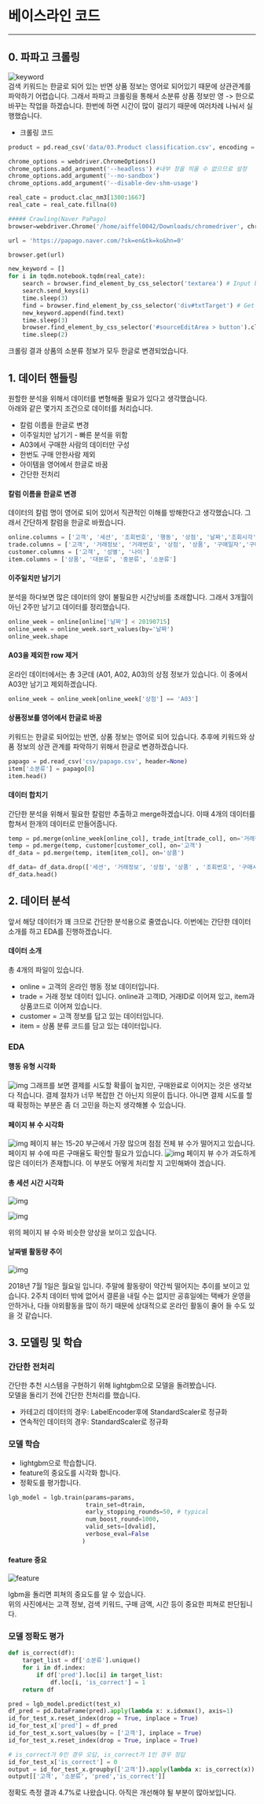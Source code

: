 # 베이스라인 코드
---
## 0. 파파고 크롤링
![keyword](image/keyword.png)
<br>
검색 키워드는 한글로 되어 있는 반면 상품 정보는 영어로 되어있기 때문에 상관관계를 파악하기 어렵습니다.
그래서 파파고 크롤링을 통해서 소분류 상품 정보만 영 -> 한으로 바꾸는 작업을 하겠습니다.
한번에 하면 시간이 많이 걸리기 때문에 여러차례 나눠서 실행했습니다.
<br>
- 크롤링 코드
```python
product = pd.read_csv('data/03.Product classification.csv', encoding = 'utf-8')

chrome_options = webdriver.ChromeOptions()
chrome_options.add_argument('--headless') #내부 창을 띄울 수 없으므로 설정
chrome_options.add_argument('--no-sandbox')
chrome_options.add_argument('--disable-dev-shm-usage')

real_cate = product.clac_nm3[1300:1667]
real_cate = real_cate.fillna(0)

##### Crawling(Naver PaPago)
browser=webdriver.Chrome('/home/aiffel0042/Downloads/chromedriver', chrome_options=chrome_options )

url = 'https://papago.naver.com/?sk=en&tk=ko&hn=0'

browser.get(url)

new_keyword = []
for i in tqdm.notebook.tqdm(real_cate):
    search = browser.find_element_by_css_selector('textarea') # Input box selection
    search.send_keys(i)
    time.sleep(3)
    find = browser.find_element_by_css_selector('div#txtTarget') # Get text in outputbox
    new_keyword.append(find.text)
    time.sleep(3)
    browser.find_element_by_css_selector('#sourceEditArea > button').click() # Clear input box
    time.sleep(2)
```
크롤링 결과 상품의 소분류 정보가 모두 한글로 변경되었습니다.
<br>

## 1. 데이터 핸들링 
원할한 분석을 위해서 데이터를 변형해줄 필요가 있다고 생각했습니다.  
아래와 같은  몇가지 조건으로 데이터를 처리습니다.

- 칼럼 이름을 한글로 변경
- 이주일치만 남기기 - 빠른 분석을 위함
- A03에서 구매한 사람의 데이터만 구성
- 한번도 구매 안한사람 제외
- 아이템을 영어에서 한글로 바꿈
- 간단한 전처리

#### 칼럼 이름을 한글로 변경

데이터의 칼럼 명이 영어로 되어 있어서 직관적인 이해를 방해한다고 생각했습니다.
그래서 간단하게 칼럼을 한글로 바꿨습니다.

```py
online.columns = ['고객', '세션', '조회번호', '행동', '상점', '날짜','조회시각', '경과시간', '거래정보', '키워드', '총뷰', '총세션', '경로', '장비', '등급']
trade.columns = ['고객', '거래정보', '거래번호', '상점', '상품', '구매일자','구매시간', '구매금액', '구매수량']
customer.columns = ['고객', '성별', '나이']
item.columns = ['상품', '대분류', '중분류', '소분류']
```

#### 이주일치만 남기기

분석을 하다보면 많은 데이터의 양이 불필요한 시간낭비를 초래합니다.
그래서 3개월이 아닌 2주만 남기고 데이터를 정리했습니다.
```py
online_week = online[online['날짜'] < 20190715]
online_week = online_week.sort_values(by='날짜')
online_week.shape
```
#### A03을 제외한 row 제거

온라인 데이터에서는 총 3군데 (A01, A02, A03)의 상점 정보가 있습니다.
이 중에서 A03만 남기고 제외하겠습니다.

```py
online_week = online_week[online_week['상점'] == 'A03']
```
#### 상품정보를 영어에서 한글로 바꿈
키워드는 한글로 되어있는 반면, 상품 정보는 영어로 되어 있습니다.
추후에 키워드와 상품 정보의 상관 관계를 파악하기 위해서 한글로 변경하겠습니다.

```py
papago = pd.read_csv('csv/papago.csv', header=None)
item['소분류'] = papago[0]
item.head()
```
#### 데이터 합치기
간단한 분석을 위해서 필요한 칼럼만 추출하고 merge하겠습니다.
이때 4개의 데이터를 합쳐서 한개의 데이터로 만들어줍니다.

```py
temp = pd.merge(online_week[online_col], trade_int[trade_col], on='거래정보')
temp = pd.merge(temp, customer[customer_col], on='고객')
df_data = pd.merge(temp, item[item_col], on='상품')

df_data= df_data.drop(['세션', '거래정보', '상점', '상품' , '조회번호', '구매시간'], axis = 1)
df_data.head()
```

## 2. 데이터 분석
앞서 해당 데이터가 꽤 크므로 간단한 분석용으로 줄였습니다.
이번에는 간단한 데이터 소개를 하고 EDA를 진행하겠습니다.

#### 데이터 소개
총 4개의 파일이 있습니다.

- online = 고객의 온라인 행동 정보 데이터입니다.
- trade = 거래 정보 데이터 입니다. online과 고객ID, 거래ID로 이어져 있고, item과 상품코드로 이어져 있습니다.
- customer = 고객 정보를 답고 있는 데이터입니다.
- item = 상품 분류 코드를 담고 있는 데이터입니다.

### EDA
#### 행동 유형 시각화

![img](image/2.1.action.png)
그래프를 보면 결제를 시도할 확률이 높지만, 구매완료로 이어지는 것은 생각보다 적습니다.
결제 절차가 너무 복잡한 건 아닌지 의문이 듭니다.
아니면 결제 시도를 할 때 확정하는 부분은 좀 더 고민을 하는지 생각해볼 수 있습니다.

#### 페이지 뷰 수 시각화
![img](image/eda1.png)
페이지 뷰는 15-20 부근에서 가장 많으며 점점 전체 뷰 수가 떨어지고 있습니다.  
페이지 뷰 수에 따른 구매율도 확인할 필요가 있습니다.
![img](image/eda2.png)
페이지 뷰 수가 과도하게 많은 데이터가 존재합니다.
이 부분도 어떻게 처리할 지 고민해봐야 겠습니다.
#### 총 세션 시간 시각화
![img](image/eda3.png)

![img](image/eda4.png)

위의 페이지 뷰 수와 비슷한 양상을 보이고 있습니다.

#### 날짜별 활동량 추이
![img](image/eda5.png)

2018년 7월 1일은 월요일 입니다.
주말에 활동량이 약간씩 떨어지는 추이를 보이고 있습니다.
2주치 데이터 밖에 없어서 결론을 내릴 수는 없지만 공휴일에는 택배가 운영을 안하거나,
다들 야외활동을 많이 하기 때문에 상대적으로 온라인 활동이 줄어 들 수도 있을 것 같습니다.


## 3. 모델링 및 학습

### 간단한 전처리
간단한 추천 시스템을 구현하기 위해 lightgbm으로 모델을 돌려봤습니다.  
모델을 돌리기 전에 간단한 전처리를 했습니다.
- 카테고리 데이터의 경우: LabelEncoder후에 StandardScaler로 정규화
- 연속적인 데이터의 경우: StandardScaler로 정규화

### 모델 학습
- lightgbm으로 학습합니다.
- feature의 중요도를 시각화 합니다.
- 정확도를 평가합니다.

```py
lgb_model = lgb.train(params=params,
                      train_set=dtrain,
                      early_stopping_rounds=50, # typical
                      num_boost_round=1000,
                      valid_sets=[dvalid],
                      verbose_eval=False
                     )

```
#### feature 중요
![feature](./image/feature.png)

lgbm을 돌리면 피쳐의 중요도를 알 수 있습니다.  
위의 사진에서는 고객 정보, 검색 키워드, 구매 금액, 시간 등이 중요한 피쳐로 판단됩니다.

### 모델 정확도 평가
```py
def is_correct(df):
    target_list = df['소분류'].unique()
    for i in df.index:
        if df['pred'].loc[i] in target_list:
            df.loc[i, 'is_correct'] = 1
    return df

```

```py
pred = lgb_model.predict(test_x)
df_pred = pd.DataFrame(pred).apply(lambda x: x.idxmax(), axis=1)
id_for_test_x.reset_index(drop = True, inplace = True)
id_for_test_x['pred'] = df_pred
id_for_test_x.sort_values(by = ['고객'], inplace = True)
id_for_test_x.reset_index(drop = True, inplace = True)

# is_correct가 0인 경우 오답, is_correct가 1인 경우 정답
id_for_test_x['is_correct'] = 0
output = id_for_test_x.groupby(['고객']).apply(lambda x: is_correct(x))
output[['고객', '소분류', 'pred','is_correct']]
```
정확도 측정 결과 4.7%로 나왔습니다.  아직은 개선해야 될 부분이 많아보입니다.
